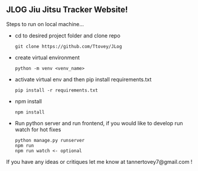 ## JLOG Jiu Jitsu Tracker Website!
<p>Steps to run on local machine...</p>
<ul>
  <li>cd to desired project folder and clone repo</li>
    
    git clone https://github.com/Ttovey/JLog
    
  <li>create virtual environment </li>

    python -m venv <venv_name>

  <li>activate virtual env and then pip install requirements.txt</li>
    
    pip install -r requirements.txt

  <li>npm install</li>

    npm install

  <li>Run python server and run frontend, if you would like to develop run watch for hot fixes</li>

    python manage.py runserver
    npm run
    npm run watch <- optional

</ul>
<p>If you have any ideas or critiques let me know at tannertovey7@gmail.com !</p>